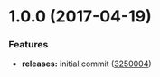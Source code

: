 <a name="1.0.0"></a>
# 1.0.0 (2017-04-19)


### Features

* **releases:** initial commit ([3250004](https://github.com/hypeJunction/hypeIcons/commit/3250004))



